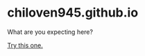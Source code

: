 # chiloven945.github.io

What are you expecting here?

[Try this one.](https://chiloven945.github.io)